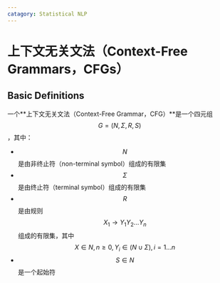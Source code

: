 ```yaml
---
catagory: Statistical NLP
---
```


# 上下文无关文法（Context-Free Grammars，CFGs）



## Basic Definitions

一个**上下文无关文法（Context-Free Grammar，CFG）**是一个四元组 $$G=(N,\Sigma,R,S)$$，其中：

- $$N$$ 是由非终止符（non-terminal symbol）组成的有限集
- $$\Sigma$$ 是由终止符（terminal symbol）组成的有限集
- $$R$$ 是由规则 $$X_1 \rightarrow Y_1Y_2...Y_n$$ 组成的有限集，其中$$X \in N,n \geq 0, Y_i \in (N \cup \Sigma), i=1...n$$
- $$S \in N$$ 是一个起始符